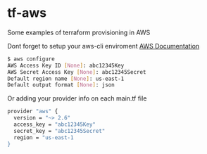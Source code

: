 # tf-aws
Some examples of terraform provisioning in AWS

Dont forget to setup your aws-cli enviroment [AWS Documentation](https://docs.aws.amazon.com/cli/latest/userguide/cli-chap-configure.html)
```sh
$ aws configure
AWS Access Key ID [None]: abc12345Key
AWS Secret Access Key [None]: abc12345Secret
Default region name [None]: us-east-1
Default output format [None]: json
```

Or adding your provider info on each main.tf file 
```sh
provider "aws" {
  version = "~> 2.6"
  access_key = "abc12345Key"
  secret_key = "abc12345Secret"
  region = "us-east-1
}
```